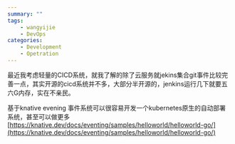 ```yaml
---
summary: ""
tags:
    - wangyijie
    - DevOps
categories:
    - Development
    - Opetration
---
```

最近我考虑轻量的CICD系统，就我了解的除了云服务就jekins集合git事件比较完善一点，其实开源的cicd系统并不多，大部分半开源的，jenkins运行几下就要五六G内存，实在不亲民。
<!--more-->
基于knative evening 事件系统可以很容易开发一个kubernetes原生的自动部署系统，甚至可以做更多
[https://knative.dev/docs/eventing/samples/helloworld/helloworld-go/](https://knative.dev/docs/eventing/samples/helloworld/helloworld-go/)


